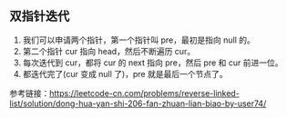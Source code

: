 ## 双指针迭代

1. 我们可以申请两个指针，第一个指针叫 pre，最初是指向 null 的。
2. 第二个指针 cur 指向 head，然后不断遍历 cur。
3. 每次迭代到 cur，都将 cur 的 next 指向 pre，然后 pre 和 cur 前进一位。
4. 都迭代完了(cur 变成 null 了)，pre 就是最后一个节点了。

参考链接：https://leetcode-cn.com/problems/reverse-linked-list/solution/dong-hua-yan-shi-206-fan-zhuan-lian-biao-by-user74/
